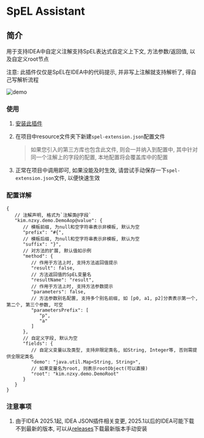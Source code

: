 # SpEL Assistant

## 简介

用于支持IDEA中自定义注解支持SpEL表达式自定义上下文, 方法参数/返回值, 以及自定义root节点

注意: 此插件仅仅是SpEL在IDEA中的代码提示, 并非写上注解就支持解析了, 得自己写解析流程

![demo](./doc/img/demo.png)

### 使用

1. [安装此插件](https://plugins.jetbrains.com/plugin/23542-spel-assistant)

2. 在项目中resource文件夹下新建`spel-extension.json`配置文件

   > 如果您引入的第三方库也包含此文件, 则会一并纳入到配置中, 其中针对同一个注解上的字段的配置, 本地配置将会覆盖库中的配置

3. 正常在项目中调用即可, 如果没能及时生效, 请尝试手动保存一下`spel-extension.json`文件, 以便快速生效

### 配置详解

```json5
{
   // 注解声明, 格式为`注解类@字段`
   "kim.nzxy.demo.DemoAop@value": {
      // 模板前缀, 为null和空字符串表示非模板, 默认为空
      "prefix": "#{",
      // 模板后缀, 为null和空字符串表示非模板, 默认为空
      "suffix": "}",
      // 对方法的扩展, 默认值如示例
      "method": {
         // 作用于方法上时, 支持方法返回值提示
         "result": false,
         // 方法返回值的SpEL变量名
         "resultName": "result",
         // 作用于方法上时, 支持方法参数提示
         "parameters": false,
         // 方法参数别名配置, 支持多个别名前缀, 如 [p0, a1, p2]分表表示第一个, 第二个, 第三个参数, 可空 
         "parametersPrefix": [
            "p",
            "a"
         ]
      },
      // 自定义字段, 默认为空
      "fields": {
         // 自定义变量以及类型, 支持非限定类名, 如String, Integer等, 否则需提供全限定类名
         "demo": "java.util.Map<String, String>",
         // 如果变量名为root, 则表示rootObject(可以直接)
         "root": "kim.nzxy.demo.DemoRoot"
      }
   }
}
```


### 注意事项

1. 由于IDEA 2025.1起,  IDEA JSON插件相关变更, 2025.1以后的IDEA可能下载不到最新的版本, 可以从[releases](https://github.com/ly-chn/SpEL-Assistant/releases)下载最新版本手动安装